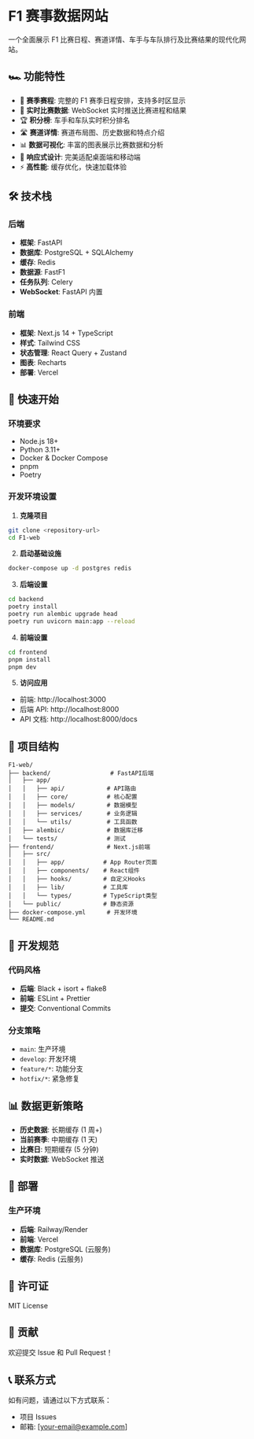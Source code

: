 # F1 赛事数据网站

一个全面展示 F1 比赛日程、赛道详情、车手与车队排行及比赛结果的现代化网站。

## 🏎️ 功能特性

- 📅 **赛季赛程**: 完整的 F1 赛季日程安排，支持多时区显示
- 🏁 **实时比赛数据**: WebSocket 实时推送比赛进程和结果
- 🏆 **积分榜**: 车手和车队实时积分排名
- 🛣️ **赛道详情**: 赛道布局图、历史数据和特点介绍
- 📊 **数据可视化**: 丰富的图表展示比赛数据和分析
- 📱 **响应式设计**: 完美适配桌面端和移动端
- ⚡ **高性能**: 缓存优化，快速加载体验

## 🛠️ 技术栈

### 后端

- **框架**: FastAPI
- **数据库**: PostgreSQL + SQLAlchemy
- **缓存**: Redis
- **数据源**: FastF1
- **任务队列**: Celery
- **WebSocket**: FastAPI 内置

### 前端

- **框架**: Next.js 14 + TypeScript
- **样式**: Tailwind CSS
- **状态管理**: React Query + Zustand
- **图表**: Recharts
- **部署**: Vercel

## 🚀 快速开始

### 环境要求

- Node.js 18+
- Python 3.11+
- Docker & Docker Compose
- pnpm
- Poetry

### 开发环境设置

1. **克隆项目**

```bash
git clone <repository-url>
cd F1-web
```

2. **启动基础设施**

```bash
docker-compose up -d postgres redis
```

3. **后端设置**

```bash
cd backend
poetry install
poetry run alembic upgrade head
poetry run uvicorn main:app --reload
```

4. **前端设置**

```bash
cd frontend
pnpm install
pnpm dev
```

5. **访问应用**

- 前端: http://localhost:3000
- 后端 API: http://localhost:8000
- API 文档: http://localhost:8000/docs

## 📁 项目结构

```
F1-web/
├── backend/                 # FastAPI后端
│   ├── app/
│   │   ├── api/            # API路由
│   │   ├── core/           # 核心配置
│   │   ├── models/         # 数据模型
│   │   ├── services/       # 业务逻辑
│   │   └── utils/          # 工具函数
│   ├── alembic/            # 数据库迁移
│   └── tests/              # 测试
├── frontend/               # Next.js前端
│   ├── src/
│   │   ├── app/           # App Router页面
│   │   ├── components/    # React组件
│   │   ├── hooks/         # 自定义Hooks
│   │   ├── lib/           # 工具库
│   │   └── types/         # TypeScript类型
│   └── public/            # 静态资源
├── docker-compose.yml      # 开发环境
└── README.md
```

## 🔧 开发规范

### 代码风格

- **后端**: Black + isort + flake8
- **前端**: ESLint + Prettier
- **提交**: Conventional Commits

### 分支策略

- `main`: 生产环境
- `develop`: 开发环境
- `feature/*`: 功能分支
- `hotfix/*`: 紧急修复

## 📊 数据更新策略

- **历史数据**: 长期缓存 (1 周+)
- **当前赛季**: 中期缓存 (1 天)
- **比赛日**: 短期缓存 (5 分钟)
- **实时数据**: WebSocket 推送

## 🚀 部署

### 生产环境

- **后端**: Railway/Render
- **前端**: Vercel
- **数据库**: PostgreSQL (云服务)
- **缓存**: Redis (云服务)

## 📝 许可证

MIT License

## 🤝 贡献

欢迎提交 Issue 和 Pull Request！

## 📞 联系方式

如有问题，请通过以下方式联系：

- 项目 Issues
- 邮箱: [your-email@example.com]
